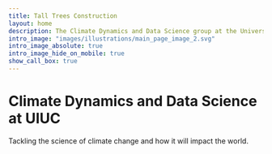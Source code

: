 ```yaml
---
title: Tall Trees Construction
layout: home
description: The Climate Dynamics and Data Science group at the University of Illinois at Urbana Champaign.
intro_image: "images/illustrations/main_page_image_2.svg"
intro_image_absolute: true
intro_image_hide_on_mobile: true
show_call_box: true
---
```


# Climate Dynamics and Data Science at UIUC

Tackling the science of climate change and how it will impact the world.
